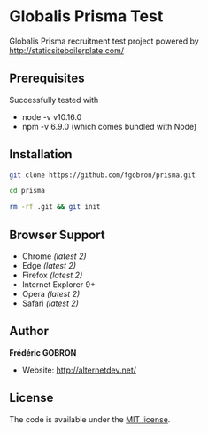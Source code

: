 # Globalis Prisma Test
Globalis Prisma recruitment test project powered by http://staticsiteboilerplate.com/

## Prerequisites
Successfully tested with

* node -v v10.16.0
* npm -v 6.9.0 (which comes bundled with Node)

## Installation

```bash
git clone https://github.com/fgobron/prisma.git
 ```

 ```bash
cd prisma
 ```

 ```bash
rm -rf .git && git init
 ```

## Browser Support

* Chrome _\(latest 2\)_
* Edge _\(latest 2\)_
* Firefox _\(latest 2\)_
* Internet Explorer 9+
* Opera _\(latest 2\)_
* Safari _\(latest 2\)_

## Author

**Frédéric GOBRON**

-   Website: <http://alternetdev.net/>

## License

The code is available under the [MIT license](LICENSE).
